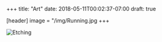 +++
title: "Art"
date: 2018-05-11T00:02:37-07:00
draft: true

[header]
image = "/img/Running.jpg 
+++

![Etching](/img/screenshot.png)
